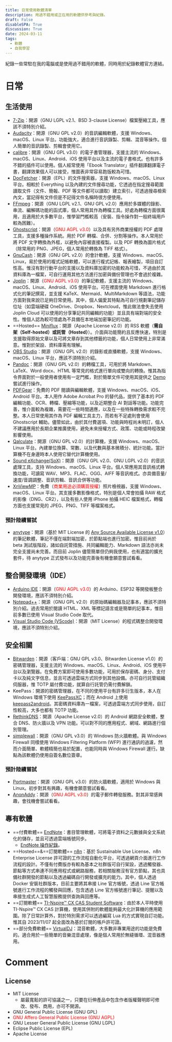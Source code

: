 ```yaml
---
title: 日常使用軟體清單
description: 用過不錯用或正在用的軟體供參考與紀錄。
draft: False
disableSPA: True
discussion: True
date: 2024-03-11
tags:
  - 軟體
  - 自我學習
---
```

紀錄一些常駐在我的電腦或是使用過不錯用的軟體，同時用於紀錄軟體官方連結。

# 日常
## 生活使用
- [7-Zip](https://www.7-zip.org/)：開源（GNU LGPL v2.1、BSD 3-clause License）檔案壓縮工具，應該不須特別介紹。
- [Audacity](https://www.audacityteam.org/)：開源（GNU GPL v2.0）的音訊編輯軟體，支援 Windows、macOS、Linux 平台。功能強大，適合進行音訊錄製、剪輯、混音等操作。個人簡單的音訊錄製、剪輯會使用它。
- [calibre](https://calibre-ebook.com/)：開源（GNU GPL v3.0）的電子書管理器，支援主流的 Windows、macOS、Linux、Android、iOS 使用平台以及主流的電子書格式。也有許多不錯的插件可以使用。個人經常使用「Ebook Translator」插件翻譯翻譯電子書，翻譯效果個人可以接受，惟圖表非常容易跑版較為可惜。
- [DocFetcher](https://docfetcher.sourceforge.io)：開源（EPL）的文件搜索器，支援 Windows、macOS、Linux 平台。相較於 Everything 以及內建的文件搜尋功能，它透過在指定搜尋範圍讀取文件（文件、簡報、PDF 等文件都可以讀取）建立索引，可透過搜尋檢索內文，當記得有文件但是不記得文件名稱時很方便使用。
- [FFmpeg](https://ffmpeg.org)：開源（GNU LGPL v2.1、GNU GPL v2.0）應用於多媒體的錄影、串流、編解碼功能的函式庫，個人常用其作為轉檔工具。好處為轉檔方面很萬用，且適用於大多數平台，惟學習門檻較高（安裝、指令操作對一般終端用戶較為困難）。
- [Ghostscript](https://www.ghostscript.com/index.html)：開源（<font color="red">GNU AGPL v3.0</font>）以及具有另外商業授權的 PDF 處理工具，支援多種操作系統。用於 PDF 轉檔、合併、分割等操作。本人常用於將 PDF 文字轉換為外框，以避免內容被直接複製。以及 PDF 轉換為圖片格式（除常用的 PNG、JPEG，個人常用於轉換為 TIFF 格式）。
- [GnuCash](https://www.gnucash.org)：開源（GNU GPL v2.0）的會計軟體，支援 Windows、macOS、Linux，易於使用的複式記帳軟體，可以進行複式記帳、報表繪製，項目自訂性高。惟沒有對行動平台的支援以及資料庫加密的功能較為可惜，不過由於其資料庫為一檔案，可自行運用其他方法進行加密與備份管理也不會過於複雜。
- [Joplin](https://joplinapp.org/)：開源（<font color="red">GNU AGPL v3.0</font>）的筆記軟體，支援主流的 Windows、macOS、Linux、Android、iOS 使用平台。可在裡面使用 Markdown 進行格式化的筆記撰寫，並支援 KaTeX、Mermaid、MultiMarkdown 等語法，功能方面對我來說已足夠日常使用。其中，個人偏愛其特點為可自行規劃筆記儲存位址（如雲端硬碟 OneDrive、Dropbox、Nextcloud，惟此做法會失去使用 Joplin Cloud 可以使用的分享筆記共同編輯的功能）並且具有端對端的安全性。惟個人認為較可惜處為不具備在本地端加密筆記的功能。
- ==Hosted== [Miniflux](https://miniflux.app/)：開源（Apache License v2.0）的 RSS 軟體（**需自架（Self-hosted）或託管（Hosted）**）。介面與功能簡約且反應快速，特別是支援取得原始文章以及可將文章存到其他標籤的功能，個人日常使用上非常滿意。惟對於架設、資料庫需有理解。
- [OBS Studio](https://obsproject.com/)：開源（GNU GPL v2.0）的錄影或直播軟體，支援 Windows、macOS、Linux 平台，應該不須特別介紹。
- [Pandoc](https://pandoc.org/index.html)：開源（GNU GPL v2.0）的轉檔工具，可用於將 Markdown、LaTeX、Word docx、HTML 等常見的格式進行單向或雙向的轉換。惟其為指令界面對於一般使用者使用有一定門檻，對於簡單文件可使用其提供之 [Demo](https://pandoc.org/try/) 嘗試進行操作。
- [PDFGear](https://www.pdfgear.com/)：免費的 PDF 閱讀與編輯軟體，支援 Windows、macOS、iOS、Android 平台。本人用作 Adobe Acrobat Pro 的替代品，提供了基本的 PDF 編輯功能、OCR、轉檔、壓縮等功能，以及近期整合 AI 對話等功能。功能完善，惟介面較為複雜，需要花一些時間適應，以及在一些特殊轉換需求較不完整。本人日常使用其作為 PDF 編輯工具主力，而若有不足處則會使用 Ghostscript 輔助。儘管如此，由於其付費選項、功能與時程尚未明訂，個人不建議應用於長期企業推廣使用，避免未來授權方式、政策、功能或時程改變影響使用。
- [Qalculate](https://qalculate.github.io/)：開源（GNU GPL v2.0）的計算機，支援 Windows、macOS、Linux 平台。內建單位換算、常數、以及代數與基本微積分、統計功能。當計算機不在身邊時本人使用它替代計算機使用。
- [Sound eXchange(SoX)](https://sourceforge.net/projects/sox/)：開源（GNU GPL v2.0、GNU LGPL v2.0）的音訊處理工具，支持 Windows、macOS、Linux 平台。個人常應用其音訊格式轉換功能，可讀寫 WAV、MP3、FLAC、OGG、AIFF 等音訊格式。亦具備音量/速度/音調調整、音訊剪輯、音訊合併等功能。
- [XnViewMP](https://www.xnview.com/en/xnviewmp/)：免費（<font color="red">商業用途必須購買授權</font>）照片檢視器，支援 Windows、macOS、Linux 平台。其支援多數影像格式，特別是個人常會拍攝 RAW 格式的影像（DNG、CR2），以及有些人使用 iPhone 拍攝 HEIC 檔案格式，轉檔方面也支援常見的 JPEG、PNG、TIFF 等檔案格式。
### 預計陸續嘗試
- [anytype](https://anytype.io/)：開源（基於 MIT License 的 [Any Source Available License v1.0](https://legal.any.coop/docs/asal?id=any-source-available-license)）的筆記軟體，筆記不僅在端對端加密，於節點端也進行加密。惟目前尚於 beta 測試版階段，諸如自託管措施、共同編輯能力、Markdown 語法亦尚未完全支援尚未完善。而目前 Joplin 儘管簡單但仍夠我使用，也有適當的擴充套件，待 anytype 正式發布以及功能完善後有機會願意嘗試看看。

## 整合開發環境（IDE）
- [Arduino IDE](https://www.arduino.cc/en/software)：開源（<font color="red">GNU AGPL v3.0</font>）的 Arduino、ESP32 等開發板整合開發環境，應該不須特別介紹。
- [Notepad++](https://notepad-plus-plus.org/)：開源（GNU GPL v2.0）的原始碼編輯器及記事本，應該不須特別介紹。過去常用於閱讀 HTML、XML 等標記語言或是簡單的記事本，惟目前多數已使用 Visual Studio Code 取代。
- [Visual Studio Code (VScode)](https://code.visualstudio.com/)：開源（MIT License）的程式碼整合開發環境，應該不須特別介紹。

## 安全相關
- [Bitwarden](https://bitwarden.com/)：開源（客戶端：GNU GPL v3.0、Bitwarden License v1.0）的密碼管理器，支援主流的 Windows、macOS、Linux、Android、iOS 使用平台以及瀏覽器。在免費方案即可使用多數功能，可用於保存密碼、身分、支付卡以及純文字信息，並且可透過雲端方式同步到其他設備。亦可自行託管組織伺服器，惟 TOTP 屬付費功能，就算自行託管仍需付費解鎖。
- KeePass：開源的密碼管理器，在不同的使用平台有許多衍生版本，本人在 Windows 環境下使用 [KeePassXC](https://keepassxc.org/)；而在 Android 上使用 [keepass2android](https://play.google.com/store/apps/details?id=keepass2android.keepass2android&hl=zh_TW&gl=US)。其密碼資料庫為一檔案，可透過雲端方式同步使用，自訂性較高，大多也都有 TOTP 功能。
- [RethinkDNS](https://rethinkdns.com/)：開源（Apache License v2.0）的 Android 網路安全軟體，整合 DNS、防火牆以及 VPN 功能。可以對不同的應用程式、網域、網路進行個別管理。
- [simplewall](https://github.com/henrypp/simplewall)：開源（GNU GPL v3.0）的 Windows 防火牆軟體。與 Windows Firewall 同樣使用 Windows Filtering Platform (WFP) 進行通訊的過濾，然而介面簡單、軟體精簡也易於配置，也能同時與 Windows Firewall 運行。缺點為該軟體仍使用自簽名數位簽章。
### 預計陸續嘗試
- [Portmaster](https://safing.io/)：開源（GNU GPL v3.0）的防火牆軟體，適用於 Windows 與 Linux。初步對其有興趣，有機會願意嘗試看看。
- [AnonAddy](https://addy.io/)：開源（<font color="red">GNU AGPL v3.0</font>）的電子郵件轉發服務。對其非常感興趣，會找機會嘗試看看。

## 專有軟體
- ==付費軟體== [EndNote](https://endnote.com)：書目管理軟體，可將電子資料之元數據與全文系統化的儲存，並且可透過雲端帳號同步。
  - [EndNote 操作紀錄](3-EndNote日常操作)。
- ==Hosted==&==訂閱軟體== [n8n](https://n8n.io/)：基於 Sustainable Use License、n8n Enterprise License 許可證的工作流程自動化平台，可透過網頁介面進行工作流程的設計。不僅有付費版亦有較為基本之社群版可自行架設，透過觸發器、節點等方式串連不同應用程式或網路服務，若相關服務沒有官方節點，其也具備社群開發的節點以及透過編碼自行開發或擴充的能力。其中，個人透過 Docker 安裝社群版本，目前主要將其串接 Line 官方帳號，透過 Line 官方帳號進行工作流程的觸發與回應，包含透過 Line 官方帳號進行筆記、提醒以及串接生成式人工智慧服務提供查詢與回應等。
- ==訂閱軟體== [TI-Nspire™ CX CAS Student Software](https://education.ti.com/en/software/details/en/36BE84F974E940C78502AA47492887AB/ti-nspirecxcas_pc_full)：由於本人平時使用 TI-Nspire™ CX CAS 計算機，使用其併附的軟體能夠最大化計算機的應用範圍。除了日常計算外，對於特別需求可以透過編寫 Lua 的方式實現自訂功能。惟其自 2023/11/07 起全面改為基於訂閱的帳戶許可證。
- ==部分免費軟體== [VirtualDJ](https://www.virtualdj.com/)：混音軟體，大多數非專業用途的功能是免費的。適合用於一些簡單的音樂混音處理，像是個人常用於無縫循環、混音器應用。


# Comment
## License
- MIT License
  - 屬最寬鬆的許可協議之一，只要在衍伸產品中包含作者版權聲明即可修改、發布、商用，亦可不開源。
- GNU General Public License (GNU GPL)
- <font color="red">GNU Affero General Public License (GNU AGPL)</font>
- GNU Lesser General Public License (GNU LGPL)
- Eclipse Public License (EPL)
- Apache License